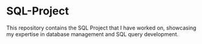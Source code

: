 # SQL-Project
This repository contains the SQL Project that I have worked on, showcasing my expertise in database management and SQL query development.
